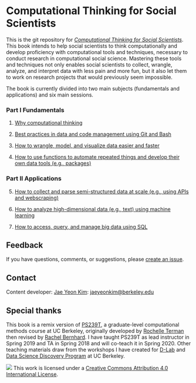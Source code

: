 # Computational Thinking for Social Scientists

This is the git repository for [*Computational Thinking for Social Scientists*](https://jaeyk.github.io/PS239T/). This book intends to help social scientists to think computationally and develop proficiency with computational tools and techniques, necessary to conduct research in computational social science. Mastering these tools and techniques not only enables social scientists to collect, wrangle, analyze, and interpret data with less pain and more fun, but it also let them to work on research projects that would previously seem impossible.

The book is currently divided into two main subjects (fundamentals and applications) and six main sessions. 

### Part I Fundamentals

1. [Why computational thinking]("https://jaeyk.github.io/PS239T/motivation.html")

2. [Best practices in data and code management using Git and Bash]("https://jaeyk.github.io/PS239T/git_bash.html")

3. [How to wrangle, model, and visualize data easier and faster]("https://jaeyk.github.io/PS239T/tidy_data.html") 

4. [How to use functions to automate repeated things and develop their own data tools (e.g., packages)]("https://jaeyk.github.io/PS239T/functional_programming.html") 

### Part II Applications

5. [How to collect and parse semi-structured data at scale (e.g., using APIs and webscraping)]("https://jaeyk.github.io/PS239T/semi_structured_data.html") 

6. [How to analyze high-dimensional data (e.g., text) using machine learning]("https://jaeyk.github.io/PS239T/machine_learning.html") 

7. [How to access, query, and manage big data using SQL]("https://jaeyk.github.io/PS239T/big_data.html") 

## Feedback 
If you have questions, comments, or suggestions, please [create an issue](https://github.com/jaeyk/ctss/issues). 

## Contact
Content developer: [Jae Yeon Kim](https://jaeyk.github.io/): jaeyeonkim@berkeley.edu

## Special thanks 
This book is a remix version of [PS239T](https://github.com/rochelleterman/PS239T), a graduate-level computational methods course at UC Berkeley, originally developed by [Rochelle Terman](http://rochelleterman.com/) then revised by [Rachel Bernhard](http://rachelbernhard.com/). I have taught PS239T as lead instructor in Spring 2019 and TA in Spring 2018 and will co-teach it in Spring 2020. Other teaching materials draw from the workshops I have created for [D-Lab](https://dlab.berkeley.edu/) and [Data Science Discovery Program](https://data.berkeley.edu/research/discovery-program-home) at UC Berkeley. 

![](https://i.creativecommons.org/l/by/4.0/88x31.png) This work is licensed under a [Creative Commons Attribution 4.0 International License](https://creativecommons.org/licenses/by/4.0/).
